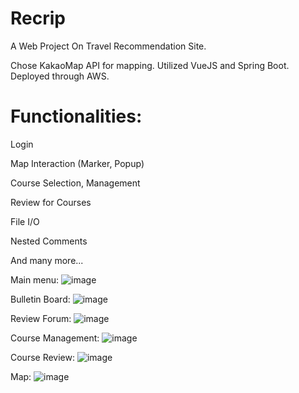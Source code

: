 # Recrip

A Web Project On Travel Recommendation Site.

Chose KakaoMap API for mapping.
Utilized VueJS and Spring Boot.
Deployed through AWS.


# Functionalities:

Login

Map Interaction (Marker, Popup)

Course Selection, Management

Review for Courses

File I/O

Nested Comments

And many more...


Main menu:
![image](https://github.com/govltjsdnd24/Recrip/assets/38126462/06fbf67c-0a5c-45f5-a9a7-c10156c26bfe)

Bulletin Board:
![image](https://github.com/govltjsdnd24/Recrip/assets/38126462/1dd0865b-ef09-4a3b-8fce-e1d87dec35cc)

Review Forum:
![image](https://github.com/govltjsdnd24/Recrip/assets/38126462/f44a77ae-6a22-4abe-893b-495a198d3582)

Course Management:
![image](https://github.com/govltjsdnd24/Recrip/assets/38126462/7a63870e-cfcb-413d-995b-2dc9f001d161)

Course Review:
![image](https://github.com/govltjsdnd24/Recrip/assets/38126462/165f2376-10c3-43dd-abb1-4f827821e24b)

Map:
![image](https://github.com/govltjsdnd24/Recrip/assets/38126462/a522cdfa-1f9e-4c5a-82ba-269858f107e0)



